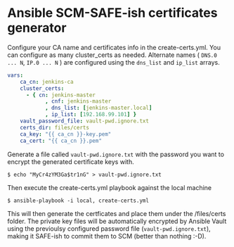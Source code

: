 # Ansible SCM-SAFE-ish certificates generator

Configure your CA name and certificates info in the create-certs.yml. You can configure as many cluster_certs as needed.
Alternate names ( `DNS.0 ... N`, `IP.0 ... N` ) are configured using the `dns_list` and `ip_list` arrays.


``` yaml
vars:
    ca_cn: jenkins-ca
    cluster_certs:
      - { cn: jenkins-master
            , cnf: jenkins-master
            , dns_list: [jenkins-master.local]
            , ip_list: [192.168.99.101] }
    vault_password_file: vault-pwd.ignore.txt
    certs_dir: files/certs
    ca_key: "{{ ca_cn }}-key.pem"
    ca_cert: "{{ ca_cn }}.pem"
```

Generate a file called `vault-pwd.ignore.txt` with the password you want to encrypt 
the generated certificate keys with.

``` shell
$ echo "MyCr4zYM3Ga$tr1nG" > vault-pwd.ignore.txt
```

Then execute the create-certs.yml playbook against the local machine

``` shell
$ ansible-playbook -i local, create-certs.yml
```

This will then generate the certficates and place them under the /files/certs folder. 
The private key files will be automatically encrypted by Ansible Vault using the previoulsy 
configured password file (`vault-pwd.ignore.txt`), making it SAFE-ish to commit them to SCM (better than nothing :-D).